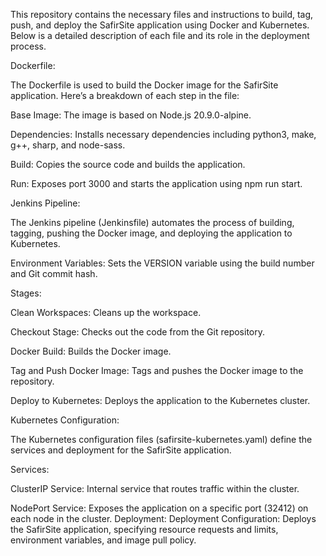 This repository contains the necessary files and instructions to build, tag, push, and deploy the SafirSite application using Docker and Kubernetes. Below is a detailed description of each file and its role in the deployment process.

Dockerfile:

The Dockerfile is used to build the Docker image for the SafirSite application. Here’s a breakdown of each step in the file:

Base Image: The image is based on Node.js 20.9.0-alpine.

Dependencies: Installs necessary dependencies including python3, make, g++, sharp, and node-sass.

Build: Copies the source code and builds the application.

Run: Exposes port 3000 and starts the application using npm run start.


Jenkins Pipeline:

The Jenkins pipeline (Jenkinsfile) automates the process of building, tagging, pushing the Docker image, and deploying the application to Kubernetes.

Environment Variables: Sets the VERSION variable using the build number and Git commit hash.

Stages:

Clean Workspaces: Cleans up the workspace.

Checkout Stage: Checks out the code from the Git repository.

Docker Build: Builds the Docker image.

Tag and Push Docker Image: Tags and pushes the Docker image to the repository.

Deploy to Kubernetes: Deploys the application to the Kubernetes cluster.

Kubernetes Configuration:

The Kubernetes configuration files (safirsite-kubernetes.yaml) define the services and deployment for the SafirSite application.

Services:

ClusterIP Service: Internal service that routes traffic within the cluster.

NodePort Service: Exposes the application on a specific port (32412) on each node in the cluster.
Deployment:
Deployment Configuration: Deploys the SafirSite application, specifying resource requests and limits, environment variables, and image pull policy.
